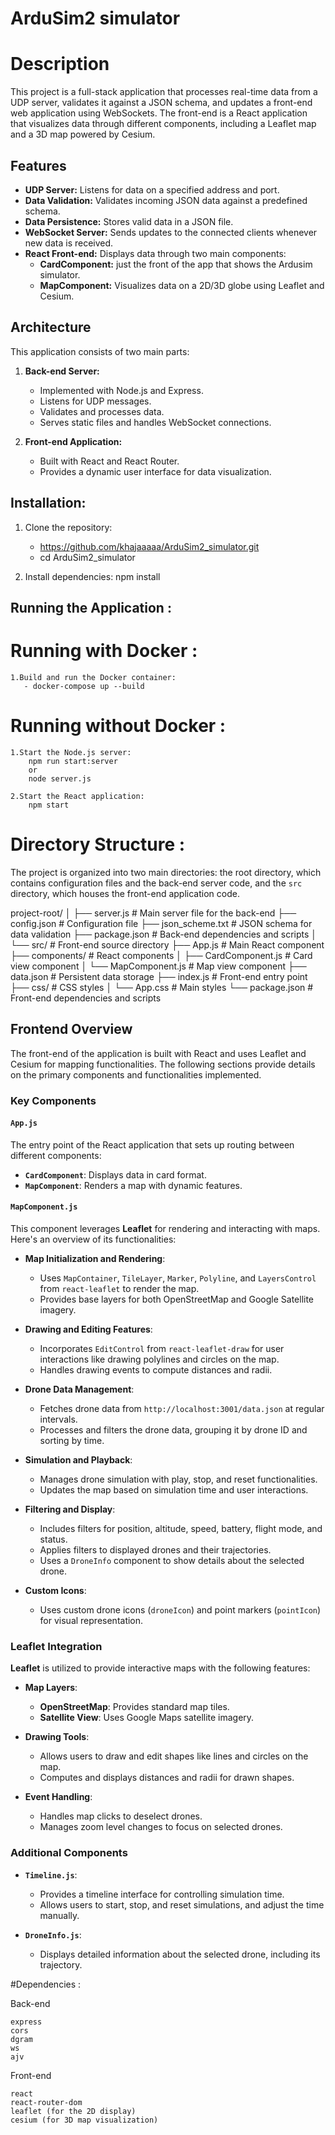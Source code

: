 # ArduSim2 simulator

# Description
This project is a full-stack application that processes real-time data from a UDP server, validates it against a JSON schema, and updates a front-end web application using WebSockets. The front-end is a React application that visualizes data through different components, including a Leaflet map and a 3D map powered by Cesium.


## Features

- **UDP Server:** Listens for data on a specified address and port.
- **Data Validation:** Validates incoming JSON data against a predefined schema.
- **Data Persistence:** Stores valid data in a JSON file.
- **WebSocket Server:** Sends updates to the connected clients whenever new data is     received.
- **React Front-end:** Displays data through two main components:
  - **CardComponent:** just the front of the app that shows the Ardusim simulator.
  - **MapComponent:** Visualizes data on a 2D/3D globe using Leaflet and Cesium.

## Architecture

This application consists of two main parts:

1. **Back-end Server:**
   - Implemented with Node.js and Express.
   - Listens for UDP messages.
   - Validates and processes data.
   - Serves static files and handles WebSocket connections.

2. **Front-end Application:**
   - Built with React and React Router.
   - Provides a dynamic user interface for data visualization.


## Installation:

1. Clone the repository:
   - https://github.com/khajaaaaa/ArduSim2_simulator.git
   - cd ArduSim2_simulator

2. Install dependencies:
    npm install

## Running the Application :

# Running with Docker :

    1.Build and run the Docker container:
       - docker-compose up --build

# Running without Docker :

    1.Start the Node.js server:
        npm run start:server 
        or 
        node server.js

    2.Start the React application:
        npm start

# Directory Structure :

The project is organized into two main directories: the root directory, which contains configuration files and the back-end server code, and the `src` directory, which houses the front-end application code.

project-root/
│
├── server.js                # Main server file for the back-end
├── config.json              # Configuration file
├── json_scheme.txt          # JSON schema for data validation
├── package.json             # Back-end dependencies and scripts
│
└── src/                     # Front-end source directory
    ├── App.js               # Main React component
    ├── components/          # React components
    │   ├── CardComponent.js # Card view component
    │   └── MapComponent.js  # Map view component
    ├── data.json            # Persistent data storage
    ├── index.js             # Front-end entry point
    ├── css/                 # CSS styles
    │   └── App.css          # Main styles
    └── package.json         # Front-end dependencies and scripts


## Frontend Overview

The front-end of the application is built with React and uses Leaflet and Cesium for mapping functionalities. The following sections provide details on the primary components and functionalities implemented.

### Key Components

#### `App.js`

The entry point of the React application that sets up routing between different components:
- **`CardComponent`**: Displays data in card format.
- **`MapComponent`**: Renders a map with dynamic features.

#### `MapComponent.js`

This component leverages **Leaflet** for rendering and interacting with maps. Here's an overview of its functionalities:

- **Map Initialization and Rendering**:
  - Uses `MapContainer`, `TileLayer`, `Marker`, `Polyline`, and `LayersControl` from `react-leaflet` to render the map.
  - Provides base layers for both OpenStreetMap and Google Satellite imagery.

- **Drawing and Editing Features**:
  - Incorporates `EditControl` from `react-leaflet-draw` for user interactions like drawing polylines and circles on the map.
  - Handles drawing events to compute distances and radii.

- **Drone Data Management**:
  - Fetches drone data from `http://localhost:3001/data.json` at regular intervals.
  - Processes and filters the drone data, grouping it by drone ID and sorting by time.

- **Simulation and Playback**:
  - Manages drone simulation with play, stop, and reset functionalities.
  - Updates the map based on simulation time and user interactions.

- **Filtering and Display**:
  - Includes filters for position, altitude, speed, battery, flight mode, and status.
  - Applies filters to displayed drones and their trajectories.
  - Uses a `DroneInfo` component to show details about the selected drone.

- **Custom Icons**:
  - Uses custom drone icons (`droneIcon`) and point markers (`pointIcon`) for visual representation.

### Leaflet Integration

**Leaflet** is utilized to provide interactive maps with the following features:

- **Map Layers**:
  - **OpenStreetMap**: Provides standard map tiles.
  - **Satellite View**: Uses Google Maps satellite imagery.

- **Drawing Tools**:
  - Allows users to draw and edit shapes like lines and circles on the map.
  - Computes and displays distances and radii for drawn shapes.

- **Event Handling**:
  - Handles map clicks to deselect drones.
  - Manages zoom level changes to focus on selected drones.

### Additional Components

- **`Timeline.js`**:
  - Provides a timeline interface for controlling simulation time.
  - Allows users to start, stop, and reset simulations, and adjust the time manually.

- **`DroneInfo.js`**:
  - Displays detailed information about the selected drone, including its trajectory.



#Dependencies :

Back-end

    express
    cors
    dgram
    ws
    ajv

Front-end

    react
    react-router-dom
    leaflet (for the 2D display)
    cesium (for 3D map visualization)

    
